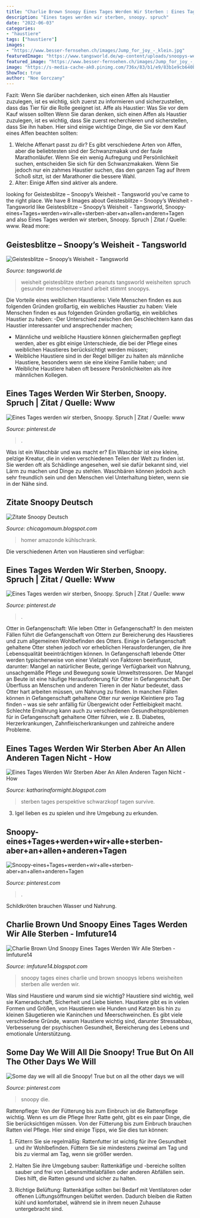 ```yaml
---
title: "Charlie Brown Snoopy Eines Tages Werden Wir Sterben : Eines Tages Werden Wir Sterben, Snoopy. Spruch"
description: "Eines tages werden wir sterben, snoopy. spruch"
date: "2022-06-03"
categories:
- "haustiere"
tags: ["haustiere"]
images:
- "https://www.besser-fernsehen.ch/images/Jump_for_joy_-_klein.jpg"
featuredImage: "https://www.tangsworld.de/wp-content/uploads/snoopys-weisheit-geistesblitze-charles-m-schulz.jpg"
featured_image: "https://www.besser-fernsehen.ch/images/Jump_for_joy_-_klein.jpg"
image: "https://s-media-cache-ak0.pinimg.com/736x/83/b1/e9/83b1e9cb640bcca0274f4a1a14df1667.jpg"
ShowToc: true
author: "Noe Gorczany"
---
```



Fazit: Wenn Sie darüber nachdenken, sich einen Affen als Haustier zuzulegen, ist es wichtig, sich zuerst zu informieren und sicherzustellen, dass das Tier für die Rolle geeignet ist.
Affe als Haustier: Was Sie vor dem Kauf wissen sollten
Wenn Sie daran denken, sich einen Affen als Haustier zuzulegen, ist es wichtig, dass Sie zuerst recherchieren und sicherstellen, dass Sie ihn haben. Hier sind einige wichtige Dinge, die Sie vor dem Kauf eines Affen beachten sollten:
 1) Welche Affenart passt zu dir? Es gibt verschiedene Arten von Affen, aber die beliebtesten sind der Schwanzmakak und der faule Marathonläufer. Wenn Sie ein wenig Aufregung und Persönlichkeit suchen, entscheiden Sie sich für den Schwanzmakaken. Wenn Sie jedoch nur ein zahmes Haustier suchen, das den ganzen Tag auf Ihrem Schoß sitzt, ist der Marathoner die bessere Wahl.
2) Alter: Einige Affen sind aktiver als andere.

	

		
looking for Geistesblitze – Snoopy’s Weisheit - Tangsworld you've came to the right place. We have 8 Images about Geistesblitze – Snoopy’s Weisheit - Tangsworld like Geistesblitze – Snoopy’s Weisheit - Tangsworld, Snoopy-eines+Tages+werden+wir+alle+sterben-aber+an+allen+anderen+Tagen and also Eines Tages werden wir sterben, Snoopy. Spruch | Zitat / Quelle: www. Read more:
		
    
## Geistesblitze – Snoopy’s Weisheit - Tangsworld

<img loading=lazy src="https://www.tangsworld.de/wp-content/uploads/snoopys-weisheit-geistesblitze-charles-m-schulz.jpg" onerror="this.onerror=null;this.src='https://tse4.mm.bing.net/th?id=OIP._dYdnQH8WDsYaYSmaMLl_AHaLH&amp;pid=15.1';" alt="Geistesblitze – Snoopy’s Weisheit - Tangsworld">

_Source: tangsworld.de_

>weisheit geistesblitze sterben peanuts tangsworld weisheiten spruch gesunder menschenverstand arbeit stimmt snoopys. 

	

Die Vorteile eines weiblichen Haustieres: Viele Menschen finden es aus folgenden Gründen großartig, ein weibliches Haustier zu haben:
Viele Menschen finden es aus folgenden Gründen großartig, ein weibliches Haustier zu haben:
-Der Unterschied zwischen den Geschlechtern kann das Haustier interessanter und ansprechender machen;
- Männliche und weibliche Haustiere können gleichermaßen gepflegt werden, aber es gibt einige Unterschiede, die bei der Pflege eines weiblichen Haustieres berücksichtigt werden müssen;
- Weibliche Haustiere sind in der Regel billiger zu halten als männliche Haustiere, besonders wenn sie eine kleine Familie haben; und
- Weibliche Haustiere haben oft bessere Persönlichkeiten als ihre männlichen Kollegen.

    
## Eines Tages Werden Wir Sterben, Snoopy. Spruch | Zitat / Quelle: Www

<img loading=lazy src="https://i.pinimg.com/236x/bf/99/6f/bf996f1b51def0ef924edb543ddd6150.jpg" onerror="this.onerror=null;this.src='https://tse2.mm.bing.net/th?id=OIP.TQ6asM_DujAUaD2vzQ_ygAAAAA&amp;pid=15.1';" alt="Eines Tages werden wir sterben, Snoopy. Spruch | Zitat / Quelle: www">

_Source: pinterest.de_

>. 

	

Was ist ein Waschbär und was macht er?
Ein Waschbär ist eine kleine, pelzige Kreatur, die in vielen verschiedenen Teilen der Welt zu finden ist. Sie werden oft als Schädlinge angesehen, weil sie dafür bekannt sind, viel Lärm zu machen und Dinge zu stehlen. Waschbären können jedoch auch sehr freundlich sein und den Menschen viel Unterhaltung bieten, wenn sie in der Nähe sind.

    
## Zitate Snoopy Deutsch

<img loading=lazy src="https://images-na.ssl-images-amazon.com/images/I/611QaY-1qJL._SX522_.jpg" onerror="this.onerror=null;this.src='https://tse2.mm.bing.net/th?id=OIP.sDZhKLSsbIToR9cetWG89wHaFj&amp;pid=15.1';" alt="Zitate Snoopy Deutsch">

_Source: chicagomaum.blogspot.com_

>homer amazonde kühlschrank. 

	

Die verschiedenen Arten von Haustieren sind verfügbar:

    
## Eines Tages Werden Wir Sterben, Snoopy. Spruch | Zitat / Quelle: Www

<img loading=lazy src="https://i.pinimg.com/236x/77/04/54/770454a5e6d0a8e19fa0a76169d4a88e.jpg" onerror="this.onerror=null;this.src='https://tse1.mm.bing.net/th?id=OIP.v4MHmUWhY-kW07Xch4x5FAAAAA&amp;pid=15.1';" alt="Eines Tages werden wir sterben, Snoopy. Spruch | Zitat / Quelle: www">

_Source: pinterest.de_

>. 

	

Otter in Gefangenschaft: Wie leben Otter in Gefangenschaft?
In den meisten Fällen führt die Gefangenschaft von Ottern zur Bereicherung des Haustieres und zum allgemeinen Wohlbefinden des Otters. Einige in Gefangenschaft gehaltene Otter stehen jedoch vor erheblichen Herausforderungen, die ihre Lebensqualität beeinträchtigen können. In Gefangenschaft lebende Otter werden typischerweise von einer Vielzahl von Faktoren beeinflusst, darunter: Mangel an natürlicher Beute, geringe Verfügbarkeit von Nahrung, unsachgemäße Pflege und Bewegung sowie Umweltstressoren.
Der Mangel an Beute ist eine häufige Herausforderung für Otter in Gefangenschaft. Der Überfluss an Menschen und anderen Tieren in der Natur bedeutet, dass Otter hart arbeiten müssen, um Nahrung zu finden. In manchen Fällen können in Gefangenschaft gehaltene Otter nur wenige Kleintiere pro Tag finden – was sie sehr anfällig für Übergewicht oder Fettleibigkeit macht. Schlechte Ernährung kann auch zu verschiedenen Gesundheitsproblemen für in Gefangenschaft gehaltene Otter führen, wie z. B. Diabetes, Herzerkrankungen, Zahnfleischerkrankungen und zahlreiche andere Probleme.

    
## Eines Tages Werden Wir Sterben Aber An Allen Anderen Tagen Nicht - How

<img loading=lazy src="https://static.wixstatic.com/media/d63afa_9cc5ee0e74154234ba4ef97dfe4b9e35~mv2.png/v1/fill/w_1000,h_563,al_c,usm_0.66_1.00_0.01/d63afa_9cc5ee0e74154234ba4ef97dfe4b9e35~mv2.png" onerror="this.onerror=null;this.src='https://tse4.mm.bing.net/th?id=OIP.abu2ztIucmwWBZ7Yqih9XQHaEK&amp;pid=15.1';" alt="Eines Tages Werden Wir Sterben Aber An Allen Anderen Tagen Nicht - How">

_Source: katharinaformight.blogspot.com_

>sterben tages perspektive schwarzkopf tagen survive. 

	

3. Igel lieben es zu spielen und ihre Umgebung zu erkunden.

    
## Snoopy-eines+Tages+werden+wir+alle+sterben-aber+an+allen+anderen+Tagen

<img loading=lazy src="http://4.bp.blogspot.com/-WKf9kDm77Gw/VlDxTt3X99I/AAAAAAAAMzI/J798nLW97yE/s1600/Snoopy-eines%2BTages%2Bwerden%2Bwir%2Balle%2Bsterben-aber%2Ban%2Ballen%2Banderen%2BTagen%2Bnicht.jpg" onerror="this.onerror=null;this.src='https://tse1.mm.bing.net/th?id=OIP.85GFQ7QLUUON93xYIvJX6QHaFj&amp;pid=15.1';" alt="Snoopy-eines+Tages+werden+wir+alle+sterben-aber+an+allen+anderen+Tagen">

_Source: pinterest.com_

>. 

	

Schildkröten brauchen Wasser und Nahrung.

    
## Charlie Brown Und Snoopy Eines Tages Werden Wir Alle Sterben - Imfuture14

<img loading=lazy src="https://www.besser-fernsehen.ch/images/Jump_for_joy_-_klein.jpg" onerror="this.onerror=null;this.src='https://tse1.mm.bing.net/th?id=OIP.fW0jVnPZ0EZjM1ywbmxWDQHaHa&amp;pid=15.1';" alt="Charlie Brown Und Snoopy Eines Tages Werden Wir Alle Sterben - Imfuture14">

_Source: imfuture14.blogspot.com_

>snoopy tages eines charlie und brown snoopys lebens weisheiten sterben alle werden wir. 

	

Was sind Haustiere und warum sind sie wichtig?
Haustiere sind wichtig, weil sie Kameradschaft, Sicherheit und Liebe bieten. Haustiere gibt es in vielen Formen und Größen, von Haustieren wie Hunden und Katzen bis hin zu kleinen Säugetieren wie Kaninchen und Meerschweinchen. Es gibt viele verschiedene Gründe, warum Haustiere wichtig sind, darunter Stressabbau, Verbesserung der psychischen Gesundheit, Bereicherung des Lebens und emotionale Unterstützung.

    
## Some Day We Will All Die Snoopy! True But On All The Other Days We Will

<img loading=lazy src="https://s-media-cache-ak0.pinimg.com/736x/83/b1/e9/83b1e9cb640bcca0274f4a1a14df1667.jpg" onerror="this.onerror=null;this.src='https://tse1.mm.bing.net/th?id=OIP.z4JFQC045EYIGo33ChpPLQHaFj&amp;pid=15.1';" alt="Some day we will all die Snoopy! True but on all the other days we will">

_Source: pinterest.com_

>snoopy die. 

	

Rattenpflege: Von der Fütterung bis zum Einbruch ist die Rattenpflege wichtig.
Wenn es um die Pflege Ihrer Ratte geht, gibt es ein paar Dinge, die Sie berücksichtigen müssen. Von der Fütterung bis zum Einbruch brauchen Ratten viel Pflege. Hier sind einige Tipps, wie Sie dies tun können:
1. Füttern Sie sie regelmäßig: Rattenfutter ist wichtig für ihre Gesundheit und ihr Wohlbefinden. Füttern Sie sie mindestens zweimal am Tag und bis zu viermal am Tag, wenn sie größer werden.

2. Halten Sie ihre Umgebung sauber: Rattenkäfige und -bereiche sollten sauber und frei von Lebensmittelabfällen oder anderen Abfällen sein. Dies hilft, die Ratten gesund und sicher zu halten.

3. Richtige Belüftung: Rattenkäfige sollten bei Bedarf mit Ventilatoren oder offenen Lüftungsöffnungen belüftet werden. Dadurch bleiben die Ratten kühl und komfortabel, während sie in ihrem neuen Zuhause untergebracht sind.

